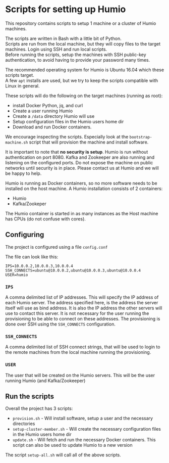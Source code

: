 # Scripts for setting up Humio

This repository contains scripts to setup 1 machine or a cluster of Humio machines.

The scripts are written in Bash with a little bit of Python.  
Scripts are run from the local machine, but they will copy files to the target machines. Login using SSH and run local scripts.  
Before running the scripts, setup the machines with SSH public-key authentication, to avoid having to provide your password many times.

The recommended operating system for Humio is Ubuntu 16.04 which these scripts target.  
A few `apt` installs are used, but we try to keep the scripts compatible with Linux in general.

These scripts will do the following on the target machines (running as root):

* install Docker Python, jq, and curl
* Create a user running Humio
* Create a `/data` directory Humio will use
* Setup configuration files in the Humio users home dir
* Download and run Docker containers.

We encourage inspecting the scripts. Especially look at the `bootstrap-machine.sh` script that will provision the machine and install software.


It is important to note that **no security is setup**. Humio is run without authentication on port 8080. Kafka and Zookeeper are also running and listening on the configured ports.
Do not expose the machine on public networks until security is in place. Please contact us at Humio and we will be happy to help.

Humio is running as Docker containers, so no more software needs to be installed on the host machine.
A Humio installation consists of 2 containers:

  * Humio
  * Kafka/Zookeper

The Humio container is started in as many instances as the Host machine has CPUs (do not confuse with cores).

## Configuring
The project is configured using a file `config.conf`

The file can look like this:  
```
IPS=10.0.0.2,10.0.0.3,10.0.0.4
SSH_CONNECTS=ubuntu@10.0.0.2,ubuntu@10.0.0.3,ubuntu@10.0.0.4
USER=humio
```

### `IPS`
A comma delimited list of IP addresses. This will specify the IP address of each Humio server. The address specified here, is the address the server itself will use as bind address. It is also the IP address the other servers will use to contact this server. It is not necessary for the user running the provisioning to be able to connect on these addresses. The provisioning is done over SSH using the `SSH_CONNECTS` configuration.  

### `SSH_CONNECTS`
A comma delimited list of SSH connect strings, that will be used to login to the remote machines from the local machine running the provisioning.

### `USER`
The user that will be created on the Humio servers. This will be the user running Humio (and Kafka/Zookeeper)



## Run the scripts

Overall the project has 3 scripts:
* `provision.sh` - Will install software, setup a user and the necessary directories
* `setup-cluster-member.sh` - Will create the necessary configuration files in the Humio users home dir
* `update.sh` - Will fetch and run the necessary Docker containers. This script can also be used to update Humio to a new version

The script `setup-all.sh` will call all of the above scripts.

